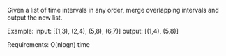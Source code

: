 Given a list of time intervals in any order, merge overlapping intervals and output the new list.

Example:
  input: [(1,3), (2,4), (5,8), (6,7)]
  output: [(1,4), (5,8)]

Requirements:
O(nlogn) time